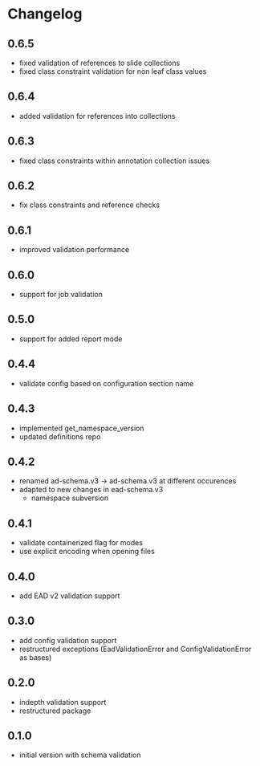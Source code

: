 # Changelog

## 0.6.5

* fixed validation of references to slide collections
* fixed class constraint validation for non leaf class values

## 0.6.4

* added validation for references into collections

## 0.6.3

* fixed class constraints within annotation collection issues

## 0.6.2

* fix class constraints and reference checks

## 0.6.1

* improved validation performance

## 0.6.0

* support for job validation

## 0.5.0

* support for added report mode

## 0.4.4

* validate config based on configuration section name

## 0.4.3

* implemented get_namespace_version
* updated definitions repo

## 0.4.2

* renamed ad-schema.v3 -> ad-schema.v3 at different occurences
* adapted to new changes in ead-schema.v3
  * namespace subversion

## 0.4.1

* validate containerized flag for modes
* use explicit encoding when opening files

## 0.4.0

* add EAD v2 validation support

## 0.3.0

* add config validation support
* restructured exceptions (EadValidationError and ConfigValidationError as bases)

## 0.2.0

* indepth validation support
* restructured package

## 0.1.0

* initial version with schema validation
